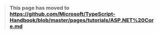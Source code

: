> ### This page has moved to https://github.com/Microsoft/TypeScript-Handbook/blob/master/pages/tutorials/ASP.NET%20Core.md